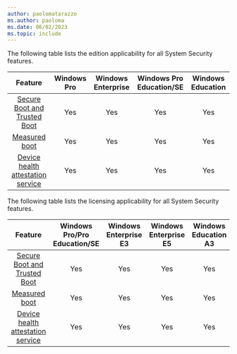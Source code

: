 ```yaml
---
author: paolomatarazzo
ms.author: paoloma
ms.date: 06/02/2023
ms.topic: include
---
```


The following table lists the edition applicability for all System Security features.

|Feature|Windows Pro|Windows Enterprise|Windows Pro Education/SE|Windows Education|
|:-:|:-:|:-:|:-:|:-:|
|[Secure Boot and Trusted Boot](/windows/security/trusted-boot)|Yes|Yes|Yes|Yes|
|[Measured boot](/windows/compatibility/measured-boot)|Yes|Yes|Yes|Yes|
|[Device health attestation service](/windows/security/threat-protection/protect-high-value-assets-by-controlling-the-health-of-windows-10-based-devices)|Yes|Yes|Yes|Yes|

The following table lists the licensing applicability for all System Security features.

|Feature|Windows Pro/Pro Education/SE|Windows Enterprise E3|Windows Enterprise E5|Windows Education A3|Windows Education A5|
|:-:|:-:|:-:|:-:|:-:|:-:|
|[Secure Boot and Trusted Boot](/windows/security/trusted-boot)|Yes|Yes|Yes|Yes|Yes|
|[Measured boot](/windows/compatibility/measured-boot)|Yes|Yes|Yes|Yes|Yes|
|[Device health attestation service](/windows/security/threat-protection/protect-high-value-assets-by-controlling-the-health-of-windows-10-based-devices)|Yes|Yes|Yes|Yes|Yes|
